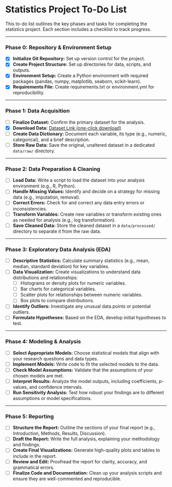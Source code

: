 # Statistics Project To-Do List

This to-do list outlines the key phases and tasks for completing the statistics project. Each section includes a checklist to track progress.

---

### Phase 0: Repository & Environment Setup

*   [x] **Initialize Git Repository:** Set up version control for the project.
*   [x] **Create Project Structure:** Set up directories for data, scripts, and outputs.
*   [x] **Environment Setup:** Create a Python environment with required packages (pandas, numpy, matplotlib, seaborn, scikit-learn).
*   [x] **Requirements File:** Create requirements.txt or environment.yml for reproducibility.

---

### Phase 1: Data Acquisition

*   [ ] **Finalize Dataset:** Confirm the primary dataset for the analysis.
*   [x] **Download Data:** [Dataset Link (one-click download)]('https://www.kaggle.com/datasets/grouplens/movielens-20m-dataset/')
*   [ ] **Create Data Dictionary:** Document each variable, its type (e.g., numeric, categorical), and a brief description.
*   [ ] **Store Raw Data:** Save the original, unaltered dataset in a dedicated `data/raw/` directory.

---

### Phase 2: Data Preparation & Cleaning

*   [ ] **Load Data:** Write a script to load the dataset into your analysis environment (e.g., R, Python).
*   [ ] **Handle Missing Values:** Identify and decide on a strategy for missing data (e.g., imputation, removal).
*   [ ] **Correct Errors:** Check for and correct any data entry errors or inconsistencies.
*   [ ] **Transform Variables:** Create new variables or transform existing ones as needed for analysis (e.g., log transformation).
*   [ ] **Save Cleaned Data:** Store the cleaned dataset in a `data/processed/` directory to separate it from the raw data.

---

### Phase 3: Exploratory Data Analysis (EDA)

*   [ ] **Descriptive Statistics:** Calculate summary statistics (e.g., mean, median, standard deviation) for key variables.
*   [ ] **Data Visualization:** Create visualizations to understand data distributions and relationships:
    *   [ ] Histograms or density plots for numeric variables.
    *   [ ] Bar charts for categorical variables.
    *   [ ] Scatter plots for relationships between numeric variables.
    *   [ ] Box plots to compare distributions.
*   [ ] **Identify Outliers:** Investigate any unusual data points or potential outliers.
*   [ ] **Formulate Hypotheses:** Based on the EDA, develop initial hypotheses to test.

---

### Phase 4: Modeling & Analysis

*   [ ] **Select Appropriate Models:** Choose statistical models that align with your research questions and data types.
*   [ ] **Implement Models:** Write code to fit the selected models to the data.
*   [ ] **Check Model Assumptions:** Validate that the assumptions of your chosen models are met.
*   [ ] **Interpret Results:** Analyze the model outputs, including coefficients, p-values, and confidence intervals.
*   [ ] **Run Sensitivity Analysis:** Test how robust your findings are to different assumptions or model specifications.

---

### Phase 5: Reporting

*   [ ] **Structure the Report:** Outline the sections of your final report (e.g., Introduction, Methods, Results, Discussion).
*   [ ] **Draft the Report:** Write the full analysis, explaining your methodology and findings.
*   [ ] **Create Final Visualizations:** Generate high-quality plots and tables to include in the report.
*   [ ] **Review and Edit:** Proofread the report for clarity, accuracy, and grammatical errors.
*   [ ] **Finalize Code and Documentation:** Clean up your analysis scripts and ensure they are well-commented and reproducible.
